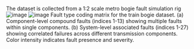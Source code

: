 The dataset is collected from a 1:2 scale metro bogie fault simulation rig
![image](https://github.com/user-attachments/assets/2c52be3a-9ad4-46f3-b5ee-8a726c417c9a)
![image](https://github.com/user-attachments/assets/58de14e3-3dd2-4443-a90f-79c75509c137)
Fault type coding matrix for the train bogie dataset. (a) Component-level compound faults (indices 1-13) showing multiple faults within single components. (b) System-level associated faults (indices 1-27) showing correlated failures across different transmission components. Color intensity indicates fault presence and severity.
